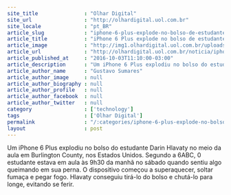 ```yaml
---
site_title               : "Olhar Digital"
site_url                 : "http://olhardigital.uol.com.br"
site_locale              : "pt_BR"
article_slug             : "iphone-6-plus-explode-no-bolso-de-estudante-nos-eua"
article_title            : "iPhone 6 Plus explode no bolso de estudante nos EUA"
article_image            : "http://img1.olhardigital.uol.com.br/uploads/acervo_imagens/2016/10/20161003114850_660_420.jpg"
article_url              : "http://olhardigital.uol.com.br/noticia/iphone-6-plus-explode-no-bolso-de-estudante-nos-eua/62695"
article_published_at     : "2016-10-03T11:10:00-03:00"
article_description      : "Um iPhone 6 Plus explodiu no bolso do estudante Darin Hlavaty no meio da aula em Burlington County, nos Estados Unidos. Segundo a 6ABC, 0 estudante estava em aula às 9h30 da manhã no sábado quando sentiu algo queimando em sua perna. O dispositivo começou a superaquecer, soltar fumaça e pegar fogo. Hlavaty conseguiu tirá-lo do bolso e chutá-lo para longe, evitando se ferir."
article_author_name      : "Gustavo Sumares"
article_author_image     : null
article_author_biography : null
article_author_profile   : null
article_author_facebook  : null
article_author_twitter   : null
category                 : ['technology']
tags                     : ['Olhar Digital']
permalink                : "/:categories/iphone-6-plus-explode-no-bolso-de-estudante-nos-eua/"
layout                   : post
---
```


Um iPhone 6 Plus explodiu no bolso do estudante Darin Hlavaty no meio da aula em Burlington County, nos Estados Unidos. Segundo a 6ABC, 0 estudante estava em aula às 9h30 da manhã no sábado quando sentiu algo queimando em sua perna. O dispositivo começou a superaquecer, soltar fumaça e pegar fogo. Hlavaty conseguiu tirá-lo do bolso e chutá-lo para longe, evitando se ferir.
